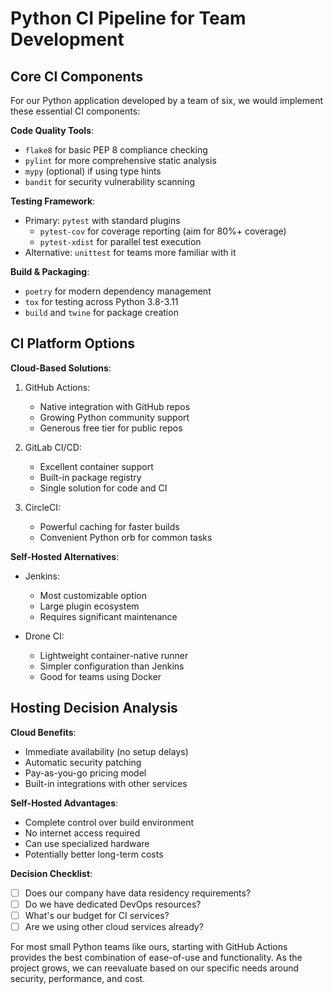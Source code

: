 # Python CI Pipeline for Team Development

## Core CI Components

For our Python application developed by a team of six, we would implement these essential CI components:

**Code Quality Tools**:
- `flake8` for basic PEP 8 compliance checking
- `pylint` for more comprehensive static analysis
- `mypy` (optional) if using type hints
- `bandit` for security vulnerability scanning

**Testing Framework**:
- Primary: `pytest` with standard plugins
  - `pytest-cov` for coverage reporting (aim for 80%+ coverage)
  - `pytest-xdist` for parallel test execution
- Alternative: `unittest` for teams more familiar with it

**Build & Packaging**:
- `poetry` for modern dependency management
- `tox` for testing across Python 3.8-3.11
- `build` and `twine` for package creation

## CI Platform Options

**Cloud-Based Solutions**:
1. GitHub Actions:
   - Native integration with GitHub repos
   - Growing Python community support
   - Generous free tier for public repos

2. GitLab CI/CD:
   - Excellent container support
   - Built-in package registry
   - Single solution for code and CI

3. CircleCI:
   - Powerful caching for faster builds
   - Convenient Python orb for common tasks

**Self-Hosted Alternatives**:
- Jenkins:
  - Most customizable option
  - Large plugin ecosystem
  - Requires significant maintenance

- Drone CI:
  - Lightweight container-native runner
  - Simpler configuration than Jenkins
  - Good for teams using Docker

## Hosting Decision Analysis

**Cloud Benefits**:
- Immediate availability (no setup delays)
- Automatic security patching
- Pay-as-you-go pricing model
- Built-in integrations with other services

**Self-Hosted Advantages**:
- Complete control over build environment
- No internet access required
- Can use specialized hardware
- Potentially better long-term costs

**Decision Checklist**:
- [ ] Does our company have data residency requirements?
- [ ] Do we have dedicated DevOps resources?
- [ ] What's our budget for CI services?
- [ ] Are we using other cloud services already?

For most small Python teams like ours, starting with GitHub Actions provides the best combination of ease-of-use and functionality. As the project grows, we can reevaluate based on our specific needs around security, performance, and cost.